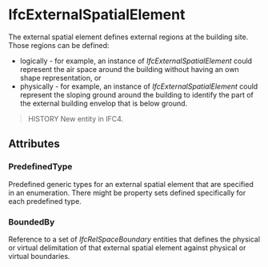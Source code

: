 # IfcExternalSpatialElement

The external spatial element defines external regions at the building site. Those regions can be defined:

* logically - for example, an instance of _IfcExternalSpatialElement_ could represent the air space around the building without having an own shape representation, or
* physically - for example, an instance of _IfcExternalSpatialElement_ could represent the sloping ground around the building to identify the part of the external building envelop that is below ground.
<!-- end of definition -->
> HISTORY New entity in IFC4.

## Attributes

### PredefinedType
Predefined generic types for an external spatial element that are specified in an enumeration. There might be property sets defined specifically for each predefined type.

### BoundedBy
Reference to a set of _IfcRelSpaceBoundary_ entities that defines the physical or virtual delimitation of that external spatial element against physical or virtual boundaries.
